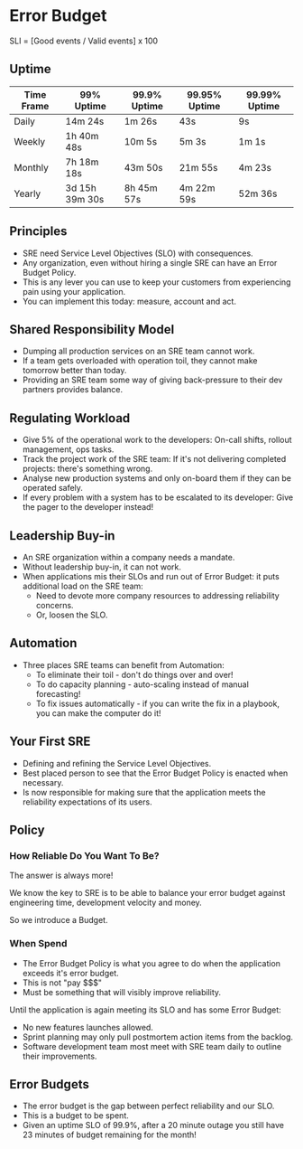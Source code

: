 # Error Budget

<!--
https://app.pluralsight.com/library/courses/allthetalks-session-41/table-of-contents
-->

SLI = [Good events / Valid events] x 100

## Uptime

| Time Frame | 99% Uptime | 99.9% Uptime | 99.95% Uptime | 99.99% Uptime |
| --- | --- | --- | --- | --- |
| Daily | 14m 24s | 1m 26s | 43s | 9s |
| Weekly | 1h 40m 48s | 10m 5s | 5m 3s | 1m 1s |
| Monthly | 7h 18m 18s | 43m 50s | 21m 55s | 4m 23s |
| Yearly | 3d 15h 39m 30s | 8h 45m 57s | 4m 22m 59s | 52m 36s |

## Principles

- SRE need Service Level Objectives (SLO) with consequences.
- Any organization, even without hiring a single SRE can have an Error Budget Policy.
- This is any lever you can use to keep your customers from experiencing pain using your application.
- You can implement this today: measure, account and act.

## Shared Responsibility Model

- Dumping all production services on an SRE team cannot work.
- If a team gets overloaded with operation toil, they cannot make tomorrow better than today.
- Providing an SRE team some way of giving back-pressure to their dev partners provides balance.

## Regulating Workload

- Give 5% of the operational work to the developers: On-call shifts, rollout management, ops tasks.
- Track the project work of the SRE team: If it's not delivering completed projects: there's something wrong.
- Analyse new production systems and only on-board them if they can be operated safely.
- If every problem with a system has to be escalated to its developer: Give the pager to the developer instead!

## Leadership Buy-in

- An SRE organization within a company needs a mandate.
- Without leadership buy-in, it can not work.
- When applications mis their SLOs and run out of Error Budget: it puts additional load on the SRE team:
  - Need to devote more company resources to addressing reliability concerns.
  - Or, loosen the SLO.

## Automation

- Three places SRE teams can benefit from Automation:
  - To eliminate their toil - don't do things over and over!
  - To do capacity planning - auto-scaling instead of manual forecasting!
  - To fix issues automatically - if you can write the fix in a playbook, you can make the computer do it!

## Your First SRE

- Defining and refining the Service Level Objectives.
- Best placed person to see that the Error Budget Policy is enacted when necessary.
- Is now responsible for making sure that the application meets the reliability expectations of its users.

## Policy

### How Reliable Do You Want To Be?

The answer is always more!

We know the key to SRE is to be able to balance your error budget against engineering time, development velocity and money.

So we introduce a Budget.

### When Spend

- The Error Budget Policy is what you agree to do when the application exceeds it's error budget.
- This is not "pay $$$"
- Must be something that will visibly improve reliability.

<!-- ### -->

Until the application is again meeting its SLO and has some Error Budget:

- No new features launches allowed.
- Sprint planning may only pull postmortem action items from the backlog.
- Software development team most meet with SRE team daily to outline their improvements.

## Error Budgets

- The error budget is the gap between perfect reliability and our SLO.
- This is a budget to be spent.
- Given an uptime SLO of 99.9%, after a 20 minute outage you still have 23 minutes of budget remaining for the month!

